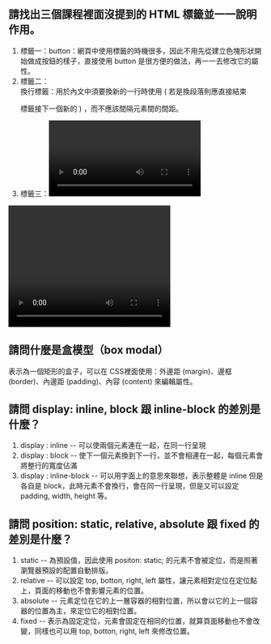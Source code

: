 ﻿## 請找出三個課程裡面沒提到的 HTML 標籤並一一說明作用。
1. 標籤一：button：網頁中使用標籤的時機很多，因此不用先從建立色塊形狀開始做成按鈕的樣子，直接使用 button 是很方便的做法，再一一去修改它的屬性。
2. 標籤二：<br/> 換行標籤：用於內文中須要換新的一行時使用 ( 若是換段落則應直接結束 <p> 標籤接下一個新的 ) ，而不應該間隔元素間的間距。
3. 標籤三：<video> 嵌入影片標籤，可制定影片想放置的大小 (width/height)，以及來源和型態 (source/type)。
<video width="320" height="240" controls>
  <source src="movie.mp4" type="video/mp4">
  <source src="movie.ogg" type="video/ogg">
</video>

## 請問什麼是盒模型（box modal）
表示為一個矩形的盒子，可以在 CSS裡面使用：外邊距 (margin)、邊框 (border)、內邊距 (padding)、內容 (content) 來編輯屬性。
 
## 請問 display: inline, block 跟 inline-block 的差別是什麼？
1. display : inline -- 可以使兩個元素連在一起，在同一行呈現
2. display : block -- 使下一個元素換到下一行，並不會相連在一起，每個元素會將整行的寬度佔滿
3. display : inline-block -- 可以用字面上的意思來聯想，表示整體是 inline 但是各自是 block，此時元素不會換行，會在同一行呈現，但是又可以設定 padding, width, height 等。 

## 請問 position: static, relative, absolute 跟 fixed 的差別是什麼？
1. static -- 為預設值，因此使用 positon: static; 的元素不會被定位，而是照著瀏覽器預設的配置自動排版。
2. relative -- 可以設定 top, botton, right, left 屬性，讓元素相對定位在定位點上，頁面的移動也不會影響元素的位置。
3. absolute -- 元素定位在它的上一層容器的相對位置，所以會以它的上一個容器的位置為主，來定位它的相對位置。
4. fixed -- 表示為固定定位，元素會固定在相同的位置，就算頁面移動也不會改變，同樣也可以用 top, botton, right, left 來修改位置。
